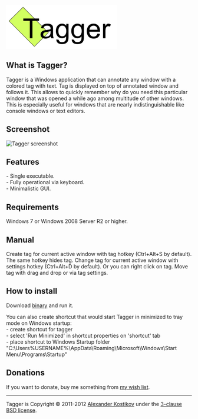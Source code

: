 ![Tagger logo](https://github.com/FallenGameR/Tagger/raw/master/info/Logo.png)

What is Tagger?
---------------
Tagger is a Windows application that can annotate any window with a colored tag with text. Tag is displayed on top of annotated window and follows it. This allows to quickly remember why do you need this particular window that was opened a while ago among multitude of other windows. This is especially useful for windows that are nearly indistinguishable like console windows or text editors.

Screenshot
----------
![Tagger screenshot]()

Features
--------

\- Single executable.  
\- Fully operational via keyboard.  
\- Minimalistic GUI.

Requirements
------------
Windows 7 or Windows 2008 Server R2 or higher.

Manual
------
Create tag for current active window with tag hotkey (Ctrl+Alt+S by default). The same hotkey hides tag.
Change tag for current active window with settings hotkey (Ctrl+Alt+D by default). Or you can right click on tag.
Move tag with drag and drop or via tag settings.

How to install
--------------
Download [binary](https://github.com/FallenGameR/Tagger/raw/master/bins/Tagger.exe) and run it.

You can also create shortcut that would start Tagger in minimized to tray mode on Windows startup:  
\- create shortcut for tagger  
\- select 'Run Minimized' in shortcut properties on 'shortcut' tab  
\- place shortcut to Windows Startup folder "C:\Users\%USERNAME%\AppData\Roaming\Microsoft\Windows\Start Menu\Programs\Startup"

Donations
---------
If you want to donate, buy me something from [my wish list](http://www.amazon.com/gp/registry/wishlist/J8ORBQBR43HG).

--------------------------------

Tagger is Copyright &copy; 2011-2012 [Alexander Kostikov](http://fallengamer.livejournal.com/) under the [3-clause BSD license](https://github.com/AutoMapper/AutoMapper/blob/master/LICENSE.txt).

